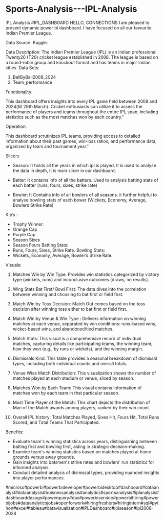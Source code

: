 # Sports-Analysis---IPL-Analysis
IPL Analysis
#IPL_DASHBOARD
HELLO, CONNECTIONS 
I am pleased to present dynamic power bi dashboard. I have focused on all our favourite Indian Premier League. 

Data Source: Kaggle. 


Data Description:
The Indian Premier League (IPL) is an Indian professional Twenty20 (T20) cricket league established in 2008. The league is based on a round-robin group and knockout format and has teams in major Indian cities.
Data Sets:
1.	BallByBall2008_2024
2.	Team_performance
	
Functionality:

This dashboard offers insights into every IPL game held between 2008 and 2024(till 29th March). Cricket enthusiasts can utilize it to assess the performance of players and teams throughout the entire IPL span, including statistics such as the most matches won by each country."

Operation:

This dashboard scrutinizes IPL teams, providing access to detailed information about their past games, win-loss ratios, and performance data, organized by team and tournament year."


Slicers
- Season:
It holds all the years in which ipl is played. It is used to analyse the data in depth, it is main slicer in our dashboard.
- Batter:
It contains info of all the batters. Used to analysis batting stats of each batter (runs, fours, sixes, strike rate)

- Bowler:
It Contains info of all bowlers of all seasons. it further helpful to analyse bowling stats of each bower (Wickets, Economy, Average, Bowlers Strike Rate)


Kip’s : 
- Trophy Winner:
- Orange Cap 
- Purple Cap
- Season Sixes
- Season Fours 
Batting Stats:
-	Runs, Fours, Sixes, Strike Rate.
Bowling Stats:
-	Wickets, Economy, Average, Bowler’s Strike Rate.

 
Visuals: 
1.	Matches Win by Win Type:
  	Provides win statistics categorized by victory type (wickets, runs) and inconclusive outcomes (draws, no results).
  	
2.	Wing Stats Bat First/ Bowl First:
  	The data dives into the correlation between winning and choosing to bat first or field first.
  	
3.	Match Win by Toss Decision:
     Match Out comes based on the toss decision after winning toss either to bat first or field first.
  	
4.	Match Win by Venue & Win Type :
  	Delivers information on winning matches at each venue, separated by win conditions: runs-based wins, wicket-based wins, and abandoned/tied matches.
  	
5.	Match Stats:
    This visual is a comprehensive record of individual matches, capturing details like participating teams, the winning team, how they won (e.g., by runs or wickets), and the winning margin.
  	
6.	Dismissals Kind:
    This table provides a seasonal breakdown of dismissal types, including both individual counts and overall totals.
  	
7.	Venue Wise Match Distribution:
    This visualization shows the number of matches played at each stadium or venue, sliced by season.
  	
8.	Matches Won by Each Team: 
    This visual contains information of matches won by each team in that particular season.
  	
9.	Most Time Player of the Match:
    This chart depicts the distribution of Man of the Match awards among players, ranked by their win count.
  	
10.	Overall IPL history: Total Matches Played, Sixes Hit, Fours Hit, Total Runs Scored, and Total Teams That Participated.


Benefits:

- Evaluate team's winning statistics across years, distinguishing between batting first and bowling first, aiding in strategic decision-making.
- Examine team's winning statistics based on matches played at home grounds versus away grounds.
- Gain insights into batsmen's strike rates and bowlers' run statistics for informed analysis.
- Conduct detailed analysis of dismissal types, providing nuanced insights into player performances.

#microsoftpowerbi#powerbideveloper#powerbidesktop#dashboard#dataanalyst#dataanalysis#buisnessanalysis#analytics#sportsanalysis#iplanalysis#dashboarddesogn#powerquery#dax#powerbiservice#powerbihiring#powerbijobs#dataanalyticsjobs#openforwork#hiringfreshers#hiringintern#sql#python#excel#tableau#datavisualization#IPLDashboard#iplseason#ipl2008-2024
